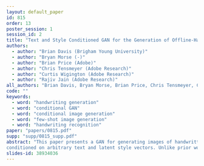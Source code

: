 ```yaml
---
layout: default_paper
id: 815
order: 13
poster_session: 1
session_id: 2
title: "Text and Style Conditioned GAN for the Generation of Offline-Handwriting Lines"
authors:
  - author: "Brian Davis (Brigham Young University)"
  - author: "Bryan Morse (-)"
  - author: "Brian Price (Adobe)"
  - author: "Chris Tensmeyer (Adobe Research)"
  - author: "Curtis Wigington (Adobe Research)"
  - author: "Rajiv Jain (Adobe Research)"
all_authors: "Brian Davis, Bryan Morse, Brian Price, Chris Tensmeyer, Curtis Wigington and Rajiv Jain"
code: ""
keywords:
  - word: "handwriting generation"
  - word: "conditional GAN"
  - word: "conditional image generation"
  - word: "few-shot image generation"
  - word: "handwriting recognition"
paper: "papers/0815.pdf"
supp: "supp/0815_supp.pdf"
abstract: "This paper presents a GAN for generating images of handwritten lines 
conditioned on arbitrary text and latent style vectors. Unlike prior work, which produce stroke points or single-word images, this model generates entire lines of offline handwriting. The model produces variable-sized images by using style vectors to determine character widths. A generator network is trained with GAN and autoencoder techniques to learn style, and uses a pre-trained handwriting recognition network to induce legibility. A study using human evaluators demonstrates that the model produces images that appear to be written by a human. After training, the encoder network can extract a style vector from an image, allowing images in a similar style to be generated, but with arbitrary text."
slides-id: 38934036
---
```

